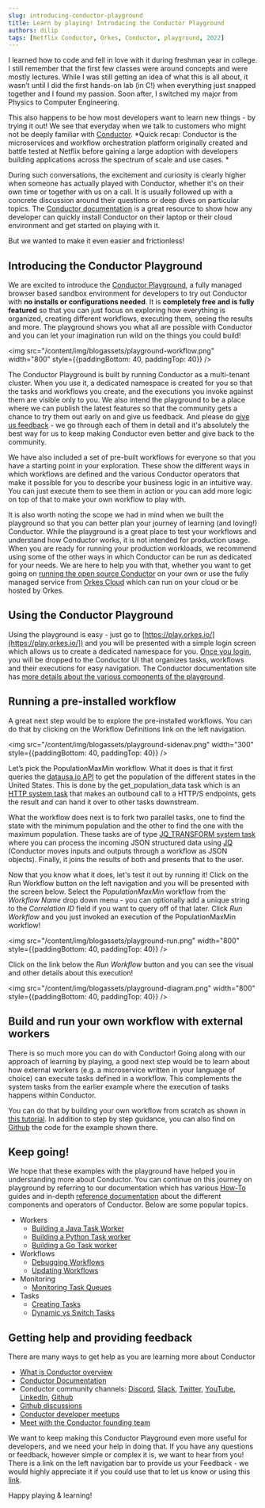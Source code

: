 ```yaml
---
slug: introducing-conductor-playground 
title: Learn by playing! Introducing the Conductor Playground
authors: dilip
tags: [Netflix Conductor, Orkes, Conductor, playground, 2022]
---
```


I learned how to code and fell in love with it during freshman year in college. I still remember that the first few classes were around concepts and were mostly lectures. While I was still getting an idea of what this is all about, it wasn’t until I did the first hands-on lab (in C!) when everything just snapped together and I found my passion. Soon after, I switched my major from Physics to Computer Engineering.

This also happens to be how most developers want to learn new things - by trying it out! We see that everyday when we talk to customers who might not be deeply familiar with [Conductor](https://github.com/Netflix/conductor). *Quick recap: Conductor is the microservices and workflow orchestration platform originally created and battle tested at Netflix before gaining a large adoption with developers building applications across the spectrum of scale and use cases. *

During such conversations, the excitement and curiosity is clearly higher when someone has actually played with Conductor, whether it's on their own time or together with us on a call. It is usually followed up with a concrete discussion around their questions or deep dives on particular topics. The [Conductor documentation](https://orkes.io/content/) is a great resource to show how any developer can quickly install Conductor on their laptop or their cloud environment and get started on playing with it. 

But we wanted to make it even easier and frictionless!

## Introducing the Conductor Playground

We are excited to introduce the [Conductor Playground](https://play.orkes.io/), a fully managed browser based sandbox environment for developers to try out Conductor with **no installs or configurations needed**. It is **completely free and is fully featured** so that you can just focus on exploring how everything is organized, creating different workflows, executing them, seeing the results and more. The playground shows you what all are possible with Conductor and you can let your imagination run wild on the things you could build!


<img src="/content/img/blogassets/playground-workflow.png" width="800" style={{paddingBottom: 40, paddingTop: 40}} />


The Conductor Playground is built by running Conductor as a multi-tenant cluster. When you use it, a dedicated namespace is created for you so that the tasks and workflows you create, and the executions you invoke against them are visible only to you. We also intend the playground to be a place where we can publish the latest features so that the community gets a chance to try them out early on and give us feedback. And please do [give us feedback](https://share.hsforms.com/1TmggEej4TbCm0sTWKFDahwcfl4g) - we go through each of them in detail and it's absolutely the best way for us to keep making Conductor even better and give back to the community.

We have also included a set of pre-built workflows for everyone so that you have a starting point in your exploration. These show the different ways in which workflows are defined and the various Conductor operators that make it possible for you to describe your business logic in an intuitive way. You can just execute them to see them in action or you can add more logic on top of that to make your own workflow to play with.

It is also worth noting the scope we had in mind when we built the playground so that you can better plan your journey of learning (and loving!) Conductor. While the playground is a great place to test your workflows and understand how Conductor works, it is not intended for production usage. When you are ready for running your production workloads, we recommend using some of the other ways in which Conductor can be run as dedicated for your needs. We are here to help you with that, whether you want to get going on [running the open source Conductor](https://orkes.io/content/docs/getting-started/install/running-locally#download-and-run) on your own or use the fully managed service from [Orkes Cloud](https://orkes.io/cloud/) which can run on your cloud or be hosted by Orkes.


## Using the Conductor Playground

Using the playground is easy - just go to [https://play.orkes.io/](https://play.orkes.io/]) and you will be presented with a simple login screen which allows us to create a dedicated namespace for you. [Once you login](https://orkes.io/content/docs/getting-started/playground/using-conductor-playground#logging-in-to-conductor-playground), you will be dropped to the Conductor UI that organizes tasks, workflows and their executions for easy navigation. The Conductor documentation site has [more details about the various components of the playground](https://orkes.io/content/docs/getting-started/playground/using-conductor-playground#conductor-playground-components). 

## Running a pre-installed workflow

A great next step would be to explore the pre-installed workflows. You can do that by clicking on the Workflow Definitions link on the left navigation.

<img src="/content/img/blogassets/playground-sidenav.png" width="300" style={{paddingBottom: 40, paddingTop: 40}} />

Let’s pick the PopulationMaxMin workflow. What it does is that it first queries the [datausa.io API](https://datausa.io/about/api/0) to get the population of the different states in the United States. This is done by the get_population_data task which is an [HTTP system task](https://orkes.io/content/docs/reference-docs/system-tasks/http-task) that makes an outbound call to a HTTP/S endpoints, gets the result and can hand it over to other tasks downstream. 

What the workflow does next is to fork two parallel tasks, one to find the state with the minimum population and the other to find the one with the maximum population. These tasks are of type [JQ_TRANSFORM system task](https://orkes.io/content/docs/reference-docs/system-tasks/json-jq-transform-task) where you can process the incoming JSON structured data using [JQ](https://stedolan.github.io/jq/) (Conductor moves inputs and outputs through a workflow as JSON objects). Finally, it joins the results of both and presents that to the user.

Now that you know what it does, let's test it out by running it! Click on the Run Workflow button on the left navigation and you will be presented with the screen below. Select the *PopulationMaxMin* workflow from the *Workflow Name* drop down menu - you can optionally add a unique string to the *Correlation ID* field if you want to query off of that later. Click *Run Workflow* and you just invoked an execution of the PopulationMaxMin workflow! 

<img src="/content/img/blogassets/playground-run.png" width="800" style={{paddingBottom: 40, paddingTop: 40}} />

Click on the link below the *Run Workflow* button and you can see the visual and other details about this execution!

<img src="/content/img/blogassets/playground-diagram.png" width="800" style={{paddingBottom: 40, paddingTop: 40}} />

## Build and run your own workflow with external workers

There is so much more you can do with Conductor! Going along with our approach of learning by playing, a good next step would be to learn about how external workers (e.g. a microservice written in your language of choice) can execute tasks defined in a workflow. This complements the system tasks from the earlier example where the execution of tasks happens within Conductor.

You can do that by building your own workflow from scratch as shown in [this tutorial](https://orkes.io/content/docs/getting-started/playground/first-playground-application). In addition to step by step guidance, you can also find on [Github](https://github.com/orkes-io/orkesworkers) the code for the example shown there. 

## Keep going!


We hope that these examples with the playground have helped you in understanding more about Conductor. You can continue on this journey on playground by referring to our documentation which has various [How-To](https://orkes.io/content/docs/how-tos) guides and in-depth [reference documentation](https://orkes.io/content/docs/reference-docs) about the different components and operators of Conductor. Below are some popular topics.

* Workers
    * [Building a Java Task Worker](https://orkes.io/content/docs/how-tos/Workers/build-a-java-task-worker)
    * [Building a Python Task worker](https://orkes.io/content/docs/how-tos/Workers/build-a-python-task-worker)
    * [Building a Go Task worker](https://orkes.io/content/docs/how-tos/Workers/build-a-golang-task-worker)
* Workflows
    * [Debugging Workflows](https://orkes.io/content/docs/how-tos/Workflows/debugging-workflows)
    * [Updating Workflows](https://orkes.io/content/docs/how-tos/Workflows/updating-workflows)
* Monitoring
    * [Monitoring Task Queues](https://orkes.io/content/docs/how-tos/Tasks/monitoring-task-queues)
* Tasks
    * [Creating Tasks](https://orkes.io/content/docs/how-tos/Tasks/creating-tasks)
    * [Dynamic vs Switch Tasks](https://orkes.io/content/docs/how-tos/Tasks/dynamic-vs-switch-tasks)

## Getting help and providing feedback

There are many ways to get help as you are learning more about Conductor

* [What is Conductor overview](https://orkes.io/what-is-conductor/)
* [Conductor Documentation](https://orkes.io/content/)
* Conductor community channels: [Discord](https://discord.com/invite/P6vVt9xKSQ), [Slack](https://join.slack.com/t/orkes-conductor/shared_invite/zt-xyxqyseb-YZ3hwwAgHJH97bsrYRnSZg), [Twitter](https://twitter.com/orkesio), [YouTube](https://www.youtube.com/channel/UCI7sk4DD6F6r9CWg9gHRlVg), [LinkedIn](https://www.linkedin.com/company/orkes-inc/), [Github](https://github.com/Netflix/conductor)
* [Github discussions](https://github.com/Netflix/conductor/discussions)
* [Conductor developer meetups](https://www.meetup.com/Netflix-Open-Source-Platform/events/283685727/)
* [Meet with the Conductor founding team](https://share.hsforms.com/1TmggEej4TbCm0sTWKFDahwcfl4g)

We want to keep making this Conductor Playground even more useful for developers, and we need your help in doing that. If you have any questions or feedback, however simple or complex it is, we want to hear from you! There is a link on the left navigation bar to provide us your Feedback - we would highly appreciate it if you could use that to let us know or using this [link](https://share.hsforms.com/1TmggEej4TbCm0sTWKFDahwcfl4g). 

Happy playing & learning!
